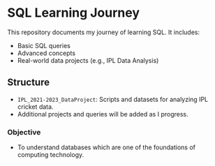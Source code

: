 # SQL Learning Journey

This repository documents my journey of learning SQL. It includes:
- Basic SQL queries
- Advanced concepts
- Real-world data projects (e.g., IPL Data Analysis)

## Structure
- `IPL_2021-2023_DataProject`: Scripts and datasets for analyzing IPL cricket data.
- Additional projects and queries will be added as I progress.

### Objective
- To understand databases which are one of the foundations of computing technology.
